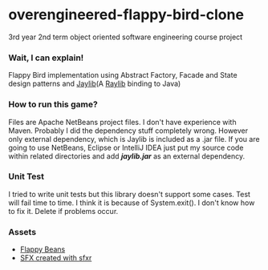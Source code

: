 # overengineered-flappy-bird-clone
3rd year 2nd term object oriented software engineering course project

### Wait, I can explain!

Flappy Bird implementation using Abstract Factory, Facade and State design patterns and [Jaylib](https://github.com/electronstudio/jaylib)(A [Raylib](https://www.raylib.com/) binding to Java)

### How to run this game?

Files are Apache NetBeans project files. I don't have experience with Maven. Probably I did the dependency stuff completely wrong. However only external dependency, which is Jaylib is included as a .jar file. If you are going to use NetBeans, Eclipse or IntelliJ IDEA just put my source code within related directories and add **_jaylib.jar_** as an external dependency.

### Unit Test

I tried to write unit tests but this library doesn't support some cases. Test will fail time to time. I think it is because of System.exit(). I don't know how to fix it. Delete if problems occur.

### Assets
  - [Flappy Beans](https://opengameart.org/content/flappy-beans)
  - [SFX created with sfxr](https://www.drpetter.se/project_sfxr.html)

